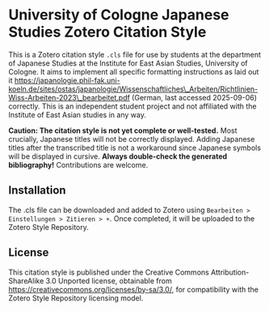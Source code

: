 # University of Cologne Japanese Studies Zotero Citation Style

This is a Zotero citation style `.cls` file for use by students at the department of Japanese Studies at the Institute for East Asian Studies, University of Cologne. It aims to implement all specific formatting instructions as laid out it https://japanologie.phil-fak.uni-koeln.de/sites/ostas/japanologie/Wissenschaftliches\_Arbeiten/Richtlinien-Wiss-Arbeiten-2023\_bearbeitet.pdf (German, last accessed 2025-09-06) correctly. This is an independent student project and not affiliated with the Institute of East Asian studies in any way.

**Caution: The citation style is not yet complete or well-tested.** Most crucially, Japanese titles will not be correctly displayed. Adding Japanese titles after the transcribed title is not a workaround since Japanese symbols will be displayed in cursive. **Always double-check the generated bibliography!** Contributions are welcome.

## Installation

The .cls file can be downloaded and added to Zotero using `Bearbeiten > Einstellungen > Zitieren > +`. Once completed, it will be uploaded to the Zotero Style Repository. 

## License
This citation style is published under the Creative Commons Attribution-ShareAlike 3.0 Unported license, obtainable from https://creativecommons.org/licenses/by-sa/3.0/, for compatibility with the Zotero Style Repository licensing model.
